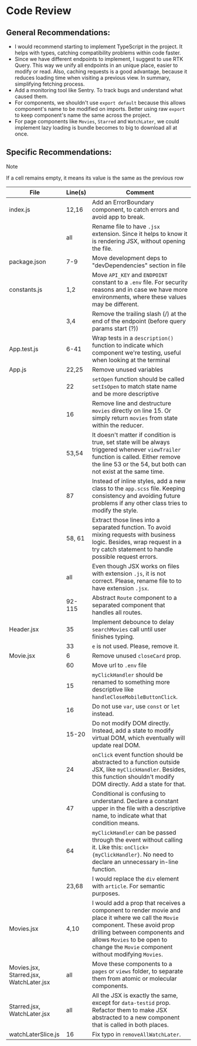 # Code Review

## General Recommendations:

- I would recommend starting to implement TypeScript in the project. It helps with types, catching compatibility problems within code faster.
- Since we have different endpoints to implement, I suggest to use RTK Query. This way we unify all endpoints in an unique place, easier to modify or read. Also, caching requests is a good advantage, because it reduces loading time when visiting a previous view. In summary, simplifying fetching process.
- Add a monitoring tool like Sentry. To track bugs and understand what caused them.
- For components, we shouldn't use `export default` because this allows component's name to be modified on imports. Better using raw `export` to keep component's name the same across the project.
- For page components like `Movies`, `Starred` and `WatchLater`, we could implement lazy loading is bundle becomes to big to download all at once.

## Specific Recommendations:

> [!NOTE]
> If a cell remains empty, it means its value is the same as the previous row

| File                                    | Line(s) | Comment                                                                                                                                                                                                                                                |
| --------------------------------------- | ------- | ------------------------------------------------------------------------------------------------------------------------------------------------------------------------------------------------------------------------------------------------------ |
| index.js                                | 12,16   | Add an ErrorBoundary component, to catch errors and avoid app to break.                                                                                                                                                                                |
|                                         | all     | Rename file to have `.jsx` extension. Since it helps to know it is rendering JSX, without opening the file.                                                                                                                                            |
| package.json                            | 7-9     | Move development deps to "devDependencies" section in file                                                                                                                                                                                             |
| constants.js                            | 1,2     | Move `API_KEY` and `ENDPOINT` constant to a `.env` file. For security reasons and in case we have more environments, where these values may be different.                                                                                              |
|                                         | 3,4     | Remove the trailing slash (/) at the end of the endpoint (before query params start (?))                                                                                                                                                               |
| App.test.js                             | 6-41    | Wrap tests in a `description()` function to indicate which component we're testing, useful when looking at the terminal                                                                                                                                |
| App.js                                  | 22,25   | Remove unused variables                                                                                                                                                                                                                                |
|                                         | 22      | `setOpen` function should be called `setIsOpen` to match state name and be more descriptive                                                                                                                                                            |
|                                         | 16      | Remove line and destructure `movies` directly on line 15. Or simply return `movies` from state within the reducer.                                                                                                                                     |
|                                         | 53,54   | It doesn't matter if condition is true, set state will be always triggered whenever `viewTrailer` function is called. Either remove the line 53 or the 54, but both can not exist at the same time.                                                    |
|                                         | 87      | Instead of inline styles, add a new class to the `app.scss` file. Keeping consistency and avoiding future problems if any other class tries to modify the style.                                                                                       |
|                                         | 58, 61  | Extract those lines into a separated function. To avoid mixing requests with business logic. Besides, wrap request in a try catch statement to handle possible request errors.                                                                         |
|                                         | all     | Even though JSX works on files with extension `.js`, it is not correct. Please, rename file to to have extension `.jsx`.                                                                                                                               |
|                                         | 92-115  | Abstract `Route` component to a separated component that handles all routes.                                                                                                                                                                           |
| Header.jsx                              | 35      | Implement debounce to delay `searchMovies` call until user finishes typing.                                                                                                                                                                            |
|                                         | 33      | `e` is not used. Please, remove it.                                                                                                                                                                                                                    |
| Movie.jsx                               | 6       | Remove unused `closeCard` prop.                                                                                                                                                                                                                        |
|                                         | 60      | Move url to `.env` file                                                                                                                                                                                                                                |
|                                         | 15      | `myClickHandler` should be renamed to something more descriptive like `handleCloseMobileButtonClick`.                                                                                                                                                  |
|                                         | 16      | Do not use `var`, use `const` or `let` instead.                                                                                                                                                                                                        |
|                                         | 15-20   | Do not modify DOM directly. Instead, add a state to modify virtual DOM, which eventually will update real DOM.                                                                                                                                         |
|                                         | 24      | `onClick` event function should be abstracted to a function outside JSX, like `myClickHandler`. Besides, this function shouldn't modify DOM directly. Add a state for that.                                                                            |
|                                         | 47      | Conditional is confusing to understand. Declare a constant upper in the file with a descriptive name, to indicate what that condition means.                                                                                                           |
|                                         | 64      | `myClickHandler` can be passed through the event without calling it. Like this: `onClick={myClickHandler}`. No need to declare an unnecessary in-line function.                                                                                        |
|                                         | 23,68   | I would replace the `div` element with `article`. For semantic purposes.                                                                                                                                                                               |
| Movies.jsx                              | 4,10    | I would add a prop that receives a component to render movie and place it where we call the `Movie` component. These avoid prop drilling between components and allows `Movies` to be open to change the `Movie` component without modifying `Movies`. |
| Movies.jsx, Starred.jsx, WatchLater.jsx | all     | Move these components to a `pages` or `views` folder, to separate them from atomic or molecular components.                                                                                                                                            |
| Starred.jsx, WatchLater.jsx             | all     | All the JSX is exactly the same, except for `data-testid` prop. Refactor them to make JSX abstracted to a new component that is called in both places.                                                                                                 |
| watchLaterSlice.js                      | 16      | Fix typo in `removeAllWatchLater`.                                                                                                                                                                                                                     |

